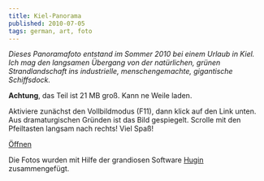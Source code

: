 ```yaml
---
title: Kiel-Panorama
published: 2010-07-05
tags: german, art, foto
---
```


*Dieses Panoramafoto entstand im Sommer 2010 bei einem Urlaub in Kiel. Ich mag den langsamen Übergang von der natürlichen, grünen Strandlandschaft ins industrielle, menschengemachte, gigantische Schiffsdock.*

**Achtung**, das Teil ist 21 MB groß. Kann ne Weile laden.

Aktiviere zunächst den Vollbildmodus (F11), dann klick auf den Link unten. Aus dramaturgischen Gründen ist das Bild gespiegelt. Scrolle mit den Pfeiltasten langsam nach rechts! Viel Spaß!

[Öffnen](view/)

Die Fotos wurden mit Hilfe der grandiosen Software [Hugin](http://hugin.sf.net) zusammengefügt.
